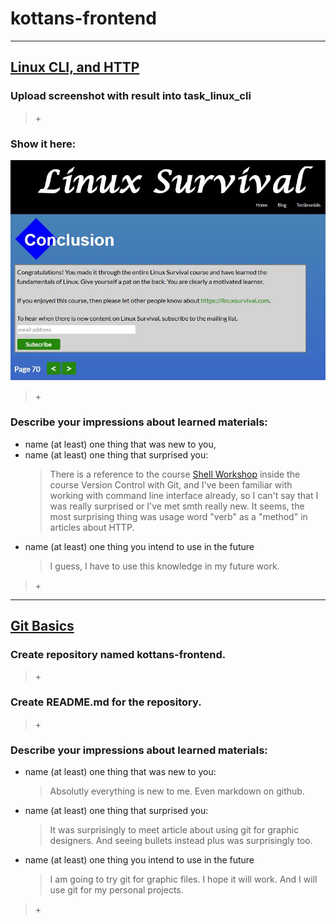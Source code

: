 # kottans-frontend
________________________________________________

## [Linux CLI, and HTTP](https://github.com/kottans/frontend/blob/master/tasks/linux-cli-http.md)
### Upload screenshot with result into task_linux_cli
> \+

### Show it here: 

![linuxcourse](task_linux_cli/linuxcourse.JPG)

> \+

### Describe your impressions about learned materials:
   + name (at least) one thing that was new to you,
   + name (at least) one thing that surprised you:
     >There is a reference to the course [Shell Workshop](https://www.udacity.com/course/shell-workshop--ud206) inside the course Version Control with Git, and I've been familiar with working with command line interface already, so I can't say that I was really surprised or I've met smth really new. 
     >It seems, the most surprising thing was usage word "verb" as a "method" in articles about HTTP.
   + name (at least) one thing you intend to use in the future
     >I guess, I have to use this knowledge in my future work.
> \+

________________________________________________

## [Git Basics](https://github.com/kottans/frontend/blob/master/tasks/git-intro.md)

### Create repository named kottans-frontend. 
> \+
### Create README.md for the repository. 
> \+
### Describe your impressions about learned materials:
   + name (at least) one thing that was new to you:
     >Absolutly everything is new to me. Even markdown on github. 
   + name (at least) one thing that surprised you:
     >It was surprisingly to meet article about using git for graphic designers.
     >And seeing bullets instead plus was surprisingly too.
   + name (at least) one thing you intend to use in the future
     >I am going to try git for graphic files. I hope it will work. And I will use git for my personal projects.
> \+

